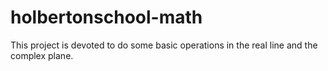 # holbertonschool-math

This project is devoted to do some basic operations in the real line and the complex plane.
